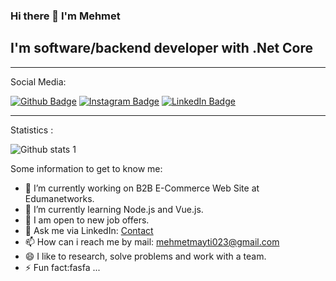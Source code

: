 ### Hi there 👋 I'm Mehmet
## I'm software/backend developer with .Net Core

<hr>

Social Media:


[![Github Badge](https://img.shields.io/badge/-Github-000?style=quare&labelColor=000&logo=Github&logoColor=white&link=link)](https://github.com/mehmetmayti) 
[![Instagram Badge](https://img.shields.io/badge/-Instagram-C13584?style=flat-quare&labelColor=C13584&logo=instagram&logoColor=white&link=link)](https://www.instagram.com/mehmet_mayti/)
[![LinkedIn Badge](https://img.shields.io/badge/-LinkedIn-000?style=quare&labelColor=000&logo=LinkedIn&logoColor=blue&link=link)](https://github.com/mehmetmayti) 

<hr>

Statistics :
<!--
Github istatistikleri
-->
![Github stats 1](https://github-readme-stats.vercel.app/api?username=mehmetmayti&show_icons=true&theme=gradient)

<!--
**mehmetmayti/mehmetmayti** is a ✨ _special_ ✨ repository because its `README.md` (this file) appears on your GitHub profile.
-->
Some information to get to know me:

- 🔭 I’m currently working on B2B E-Commerce Web Site at Edumanetworks.
- 🌱 I’m currently learning Node.js and Vue.js.
- 👯 I am open to new job offers.
- 💬 Ask me via LinkedIn: <a href="https://www.linkedin.com/in/mehmetmayti/">Contact</a>
- 📫 How can i reach me by mail: mehmetmayti023@gmail.com
- 😄 I like to research, solve problems and work with a team.
- ⚡ Fun fact:fasfa ...

